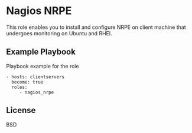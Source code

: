 Nagios NRPE
=========

This role enables you to install and configure NRPE on client machine that undergoes monitoring on Ubuntu and RHEl.

Example Playbook
----------------

Playbook example for the role

    - hosts: clientservers
      become: true
      roles:
         - nagios_nrpe

License
-------

BSD